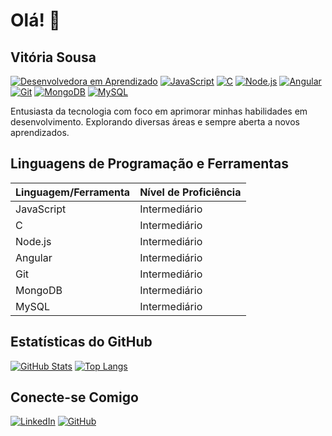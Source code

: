 # Olá! 👋

## Vitória Sousa
[![Desenvolvedora em Aprendizado](https://img.shields.io/badge/Desenvolvedora-em%20Aprendizado-blue)](https://www.linkedin.com/in/vit%C3%B3ria-sousa-100701260/)
[![JavaScript](https://img.shields.io/badge/JavaScript-F7DF1E?style=for-the-badge&logo=javascript&logoColor=black)](https://developer.mozilla.org/pt-BR/docs/Web/JavaScript)
[![C](https://img.shields.io/badge/C-00599C?style=for-the-badge&logo=c&logoColor=white)](https://www.iso.org/standard/74528.html)
[![Node.js](https://img.shields.io/badge/Node.js-43853D?style=for-the-badge&logo=nodedotjs&logoColor=white)](https://nodejs.org/en/)
[![Angular](https://img.shields.io/badge/Angular-DD0031?style=for-the-badge&logo=angular&logoColor=white)](https://angular.io/)
[![Git](https://img.shields.io/badge/Git-F05032?style=for-the-badge&logo=git&logoColor=white)](https://git-scm.com/)
[![MongoDB](https://img.shields.io/badge/MongoDB-47A248?style=for-the-badge&logo=mongodb&logoColor=white)](https://www.mongodb.com/)
[![MySQL](https://img.shields.io/badge/MySQL-4479A1?style=for-the-badge&logo=mysql&logoColor=white)](https://www.mysql.com/)

Entusiasta da tecnologia com foco em aprimorar minhas habilidades em desenvolvimento. Explorando diversas áreas e sempre aberta a novos aprendizados.

## Linguagens de Programação e Ferramentas

| Linguagem/Ferramenta | Nível de Proficiência |
| -------------------- | --------------------- |
| JavaScript           | Intermediário         |
| C                    | Intermediário         |
| Node.js              | Intermediário         |
| Angular              | Intermediário         |
| Git                  | Intermediário         |
| MongoDB              | Intermediário         |
| MySQL                | Intermediário         |

## Estatísticas do GitHub

[![GitHub Stats](https://github-readme-stats.vercel.app/api?username=vitoria-coder&show_icons=true&theme=dracula)](https://github.com/anuraghazra/github-readme-stats)
[![Top Langs](https://github-readme-stats.vercel.app/api/top-langs/?username=vitoria-coder&layout=compact&theme=dracula)](https://github.com/anuraghazra/github-readme-stats)

## Conecte-se Comigo

[![LinkedIn](https://img.shields.io/badge/LinkedIn-0077B5?style=for-the-badge&logo=linkedin&logoColor=white)](https://www.linkedin.com/in/vit%C3%B3ria-sousa-100701260/)
[![GitHub](https://img.shields.io/badge/GitHub-181717?style=for-the-badge&logo=github&logoColor=white)](https://github.com/vitoria-coder)